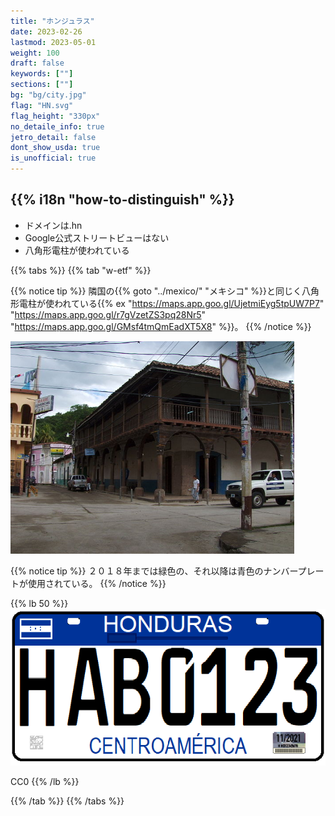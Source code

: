 ```yaml
---
title: "ホンジュラス"
date: 2023-02-26
lastmod: 2023-05-01
weight: 100
draft: false
keywords: [""]
sections: [""]
bg: "bg/city.jpg"
flag: "HN.svg"
flag_height: "330px"
no_detaile_info: true
jetro_detail: false
dont_show_usda: true
is_unofficial: true
---
```


<div class="main-desciption country-description">
    <h2 class="section-title">{{% i18n "how-to-distinguish" %}}</h2>
    <ul class="rule-list">
        <li>ドメインは.hn</li>
        <li>Google公式ストリートビューはない</li>
        <li>八角形電柱が使われている</li>
    </ul>
</div>

{{% tabs %}}
{{% tab "w-etf" %}}

{{% notice tip %}}
隣国の{{% goto "../mexico/" "メキシコ" %}}と同じく八角形電柱が使われている{{% ex "https://maps.app.goo.gl/UjetmiEyg5tpUW7P7" "https://maps.app.goo.gl/r7gVzetZS3pq28Nr5" "https://maps.app.goo.gl/GMsf4tmQmEadXT5X8" %}}。
{{% /notice %}}
<div class="googlemap-if no-margin">
<img src="640px-Pespire_Municipalidad_1.jpg" width="90%">
</div>


{{% notice tip %}}
２０１８年までは緑色の、それ以降は青色のナンバープレートが使用されている。
{{% /notice %}}


{{% lb 50 %}}
![](Placa_vehicular_de_Honduras.png)

CC0
{{% /lb %}}

{{% /tab %}}
{{% /tabs  %}}